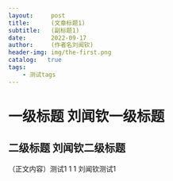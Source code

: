 ```yaml
---
layout:     post
title:      (文章标题1)
subtitle:   (副标题1)
date:       2022-09-17
author:     (作者名刘闻钦)
header-img: img/the-first.png
catalog:   true
tags:
    - 测试tags
---
```

# 一级标题  刘闻钦一级标题
## 二级标题  刘闻钦二级标题
（正文内容）测试1
1
1
刘闻钦测试1
